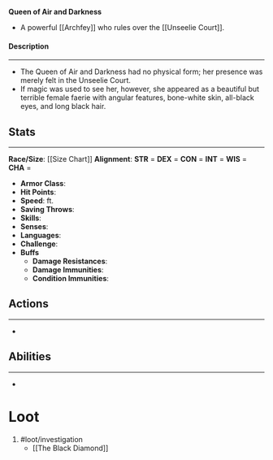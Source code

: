**Queen of Air and Darkness**

- A powerful [[Archfey]] who rules over the [[Unseelie Court]].

#### Description
---
- The Queen of Air and Darkness had no physical form; her presence was merely felt in the Unseelie Court. 
- If magic was used to see her, however, she appeared as a beautiful but terrible female faerie with angular features, bone-white skin, all-black eyes, and long black hair.

## Stats
---
**Race/Size**:
	[[Size Chart]]
**Alignment**:
	**STR** = 
	**DEX** = 
	**CON** = 
	**INT** = 
	**WIS** = 
	**CHA** = 
-   **Armor Class**:
-   **Hit Points**:
-   **Speed**: ft.
-   **Saving Throws**:
-   **Skills**:
-   **Senses**: 
-   **Languages**: 
-   **Challenge**: 
-   **Buffs**
	-   **Damage Resistances**:
	-   **Damage Immunities**:
	-   **Condition Immunities**:

## Actions
---
- 

## Abilities
---
-   

# Loot
1. #loot/investigation 
	- [[The Black Diamond]]